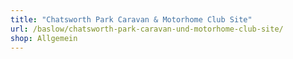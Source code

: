 ```yaml
---
title: "Chatsworth Park Caravan & Motorhome Club Site"
url: /baslow/chatsworth-park-caravan-und-motorhome-club-site/
shop: Allgemein
---
```

